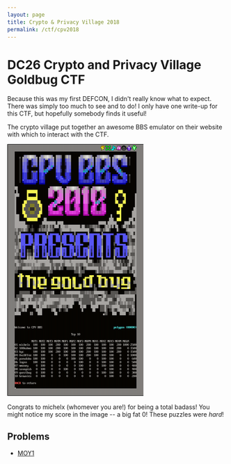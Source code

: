 ```yaml
---
layout: page
title: Crypto & Privacy Village 2018
permalink: /ctf/cpv2018
---
```

# DC26 Crypto and Privacy Village Goldbug CTF #

Because this was my first DEFCON, I didn't really know what to expect.
There was simply too much to see and to do! I only have one write-up
for this CTF, but hopefully somebody finds it useful!

The crypto village put together an awesome BBS emulator on their website
with which to interact with the CTF.

![scoreboard](scoreboard.png)

Congrats to michelx (whomever you are!) for being a total badass! You
might notice my score in the image -- a big fat 0! These puzzles were
*hard*!

## Problems ##

+ [MOY1](MOY1)

